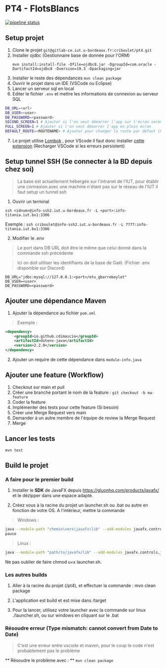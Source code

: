 # PT4 - FlotsBlancs

[![pipeline status](https://gitlab-ce.iut.u-bordeaux.fr/criboulet/pt4/badges/main/pipeline.svg)](https://gitlab-ce.iut.u-bordeaux.fr/criboulet/pt4/-/commits/main)

## Setup projet

1. Clone le projet `git@gitlab-ce.iut.u-bordeaux.fr:criboulet/pt4.git`
2. Installer ojdbc (Gestionnaire base de donnée pour l'ORM)
    ```
    mvn install:install-file -Dfile=ojdbc8.jar -DgroupId=com.oracle -DartifactId=ojdbc8 -Dversion=19.3 -Dpackaging=jar
    ```
2. Installer le reste des dépendances `mvn clean package`
4. Ouvrir le projet dans un IDE (VSCode ou Eclipse)
5. Lancer un serveur sql en local
6. Editer le fichier `.env` et mettre les informations de connexion au serveur SQL
```bash
DB_URL=<url>
DB_USER=<user>
DB_PASSWORD=<password>
SECOND_SCREEN=1 # Ajouter si l'on veut démarrer l'app sur l'écran secondaire
FULL_SCREEN=1 # Ajouter si l'on veut démarrer l'app en plein écran
DEFAULT_ROUTE=<ROUTENAME> # Ajouter pour changer la route par défaut (Permet de gagner du temps en développement)
```
7. Le projet utilise [Lombok](https://projectlombok.org/features/GetterSetter) , pour VScode il faut donc installer [cette extension](https://marketplace.visualstudio.com/items?itemName=GabrielBB.vscode-lombok) (Recharger VSCode si les erreurs persistent)

## Setup tunnel SSH (Se connecter à la BD depuis chez soi)
> La base est actuellement hébergée sur l'intranet de l'IUT, pour établir une connexion avec une machine n'étant pas sur le réseau de l'IUT il faut setup un tunnel ssh

1. Ouvrir un terminal
```
ssh <idnum>@info-ssh2.iut.u-bordeaux.fr -L <port>:info-titania.iut.bx1:3306
```
Exemple : `ssh criboulet@info-ssh2.iut.u-bordeaux.fr -L 7777:info-titania.iut.bx1:3306`

2. Modifier le .env
> Le port dans DB URL doit être le même que celui donné dans la commande ssh précédente

> Ici on doit utiliser les identifiants de la base de Gaël. (Fichier .env disponible sur Discord)
```
DB_URL="jdbc:mysql://127.0.0.1:<port>/etu_gbarrebeylot"
DB_USER=<user>
DB_PASSWORD=<password>
```
## Ajouter une dépendance Maven

1. Ajouter la dépendance au fichier `pom.xml`
> Exemple :
```xml
<dependency>
    <groupId>io.github.cdimascio</groupId>
    <artifactId>dotenv-java</artifactId>
    <version>2.2.0</version>
</dependency>
```
2. Ajouter un require de cette dépendance dans `module-info.java`

## Ajouter une feature (Workflow)

1. Checkout sur main et pull
2. Créer une branche portant le nom de la feature : `git checkout -b ma-feature`
3. Coder la feature
4. Implémenter des tests pour cette feature (Si besoin)
5. Créer une Merge Request vers main
6. Demander à un autre membre de l'équipe de review la Merge Request
7. Merge

## Lancer les tests

```
mvn test
```

## Build le projet

### A faire pour le premier build

1. Installer le **SDK** de JavaFX depuis https://gluonhq.com/products/javafx/ et le dézipper dans une espace adapté.

2. Créez vous à la racine du projet un launcher.sh ou .bat ou autre en fonction de votre OS. A l'intérieur, mettre la commande

> Windows : 

```bash
java --module-path "chemin\vers\javafx\lib" --add-modules javafx.controls,javafx.fxml -jar target/flots-blancs-1.0.0-jar-with-dependencies.jar
pause
```

> Linux : 

```bash
java --module-path "path/to/javafx/lib" --add-modules javafx.controls,javafx.fxml -jar target/flots-blancs-1.0.0-jar-with-dependencies.jar
```
Ne pas oublier de faire chmod u+x launcher.sh.

### Les autres builds

1. Aller à la racine du projet (/pt4), et effectuer la commande : mvn clean package

2. L'application est build et est mise dans /target

3. Pour la lancer, utilisez votre launcher avec la commande sur linux ./launcher.sh, ou sur windows en cliquant sur le .bat

### Résoudre erreur (Type mismatch: cannot convert from Date to Date)

> C'est une erreur entre vscode et maven, pour le coup le code n'est probablement pas le problème

** Résoudre le problème avec : ** `mvn clean package`
